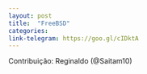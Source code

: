 ```yaml
---
layout: post
title:  "FreeBSD"
categories: 
link-telegram: https://goo.gl/cIDktA
---
```

Contribuição: Reginaldo (@Saitam10)

